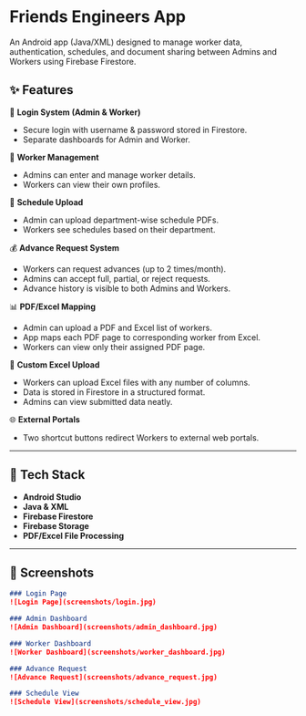 # Friends Engineers App

An Android app (Java/XML) designed to manage worker data, authentication, schedules, and document sharing between Admins and Workers using Firebase Firestore.

## ✨ Features

🔐 **Login System (Admin & Worker)**
- Secure login with username & password stored in Firestore.
- Separate dashboards for Admin and Worker.

👤 **Worker Management**
- Admins can enter and manage worker details.
- Workers can view their own profiles.

📄 **Schedule Upload**
- Admin can upload department-wise schedule PDFs.
- Workers see schedules based on their department.

💰 **Advance Request System**
- Workers can request advances (up to 2 times/month).
- Admins can accept full, partial, or reject requests.
- Advance history is visible to both Admins and Workers.

📊 **PDF/Excel Mapping**
- Admin can upload a PDF and Excel list of workers.
- App maps each PDF page to corresponding worker from Excel.
- Workers can view only their assigned PDF page.

📁 **Custom Excel Upload**
- Workers can upload Excel files with any number of columns.
- Data is stored in Firestore in a structured format.
- Admins can view submitted data neatly.

🌐 **External Portals**
- Two shortcut buttons redirect Workers to external web portals.

---

## 🔧 Tech Stack

- **Android Studio**
- **Java & XML**
- **Firebase Firestore**
- **Firebase Storage**
- **PDF/Excel File Processing**

---

## 📸 Screenshots

```markdown
### Login Page
![Login Page](screenshots/login.jpg)

### Admin Dashboard
![Admin Dashboard](screenshots/admin_dashboard.jpg)

### Worker Dashboard
![Worker Dashboard](screenshots/worker_dashboard.jpg)

### Advance Request
![Advance Request](screenshots/advance_request.jpg)

### Schedule View
![Schedule View](screenshots/schedule_view.jpg)
